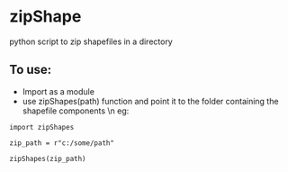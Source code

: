 # zipShape
python script to zip shapefiles in a directory

## To use:
- Import as a module
- use zipShapes(path) function and point it to the folder containing the shapefile components \n
eg:
```
import zipShapes

zip_path = r"c:/some/path"

zipShapes(zip_path)
```
